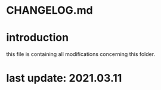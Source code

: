 
# CHANGELOG.md

# introduction

this file is containing all modifications concerning this folder.

# last update: 2021.03.11
